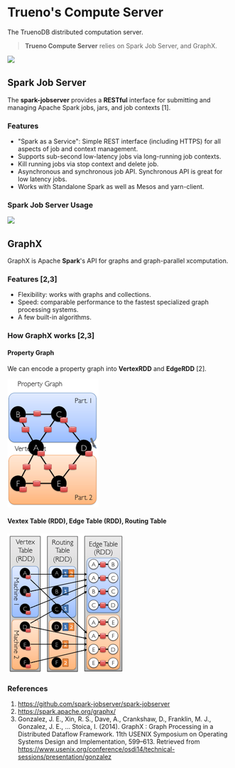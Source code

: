 # Trueno's Compute Server

The TruenoDB distributed computation server.

> **Trueno Compute Server** relies on Spark Job Server, and GraphX.


![](../../../assets/images/compute/compute-architecture.png)

## Spark Job Server
The **spark-jobserver** provides a **RESTful** interface for submitting and managing Apache Spark jobs, jars, and 
job contexts [1].
### Features
* "Spark as a Service": Simple REST interface (including HTTPS) for all aspects of job and context management.
* Supports sub-second low-latency jobs via long-running job contexts.
* Kill running jobs via stop context and delete job.
* Asynchronous and synchronous job API. Synchronous API is great for low latency jobs.
* Works with Standalone Spark as well as Mesos and yarn-client.

### Spark Job Server Usage
![](../../../assets/images/compute/spark-job-server-architecture.png)

## GraphX
GraphX is Apache **Spark**'s API for graphs and graph-parallel xcomputation.
### Features [2,3]
* Flexibility: works with graphs and collections.
* Speed: comparable performance to the fastest specialized graph processing systems.
* A few built-in algorithms.

### How GraphX works [2,3]

#### Property Graph
We can encode a property graph into **VertexRDD** and **EdgeRDD** [2].

![](../../../assets/images/compute/property-graph.png)

#### Vextex Table (RDD), Edge Table (RDD), Routing Table
![](../../../assets/images/compute/encoding-graph.png)

### References
  1. https://github.com/spark-jobserver/spark-jobserver
  2. https://spark.apache.org/graphx/
  3. Gonzalez, J. E., Xin, R. S., Dave, A., Crankshaw, D., Franklin, M. J., Gonzalez, J. E., … Stoica, I. (2014). GraphX : Graph Processing in a Distributed Dataflow Framework. 11th USENIX Symposium on Operating Systems Design and Implementation, 599–613. Retrieved from https://www.usenix.org/conference/osdi14/technical-sessions/presentation/gonzalez
